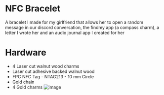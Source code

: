 # NFC Bracelet 
A bracelet I made for my girlfriend that allows her to open a random message in our discord conversation, the findmy app (a compass charm), a letter I wrote her and an audio journal app I created for her

# Hardware
- 4 Laser cut walnut wood charms
- Laser cut adhesive backed walnut wood
- FPC NFC Tag - NTAG213 - 10 mm Circle
- Gold chain
- 4 Gold charms
![image](https://github.com/user-attachments/assets/96a40e0b-f187-4e40-b505-8b40c33efaa0)

